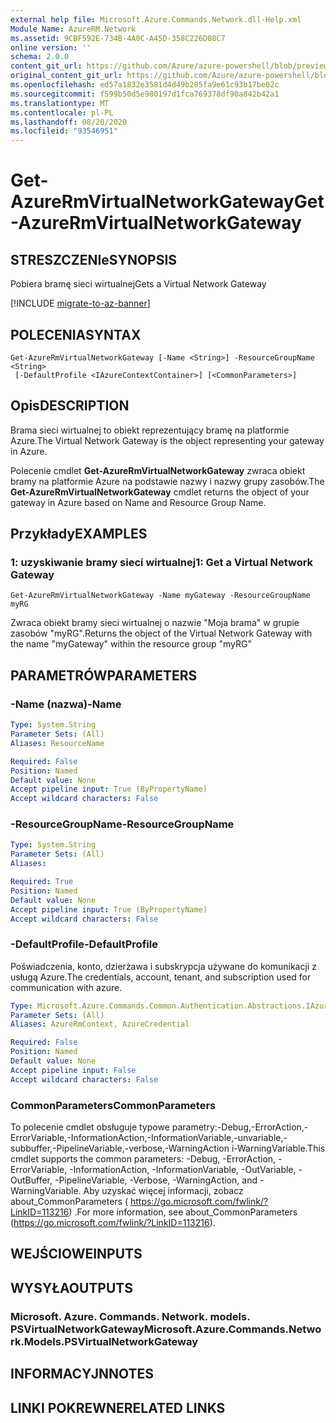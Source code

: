 ```yaml
---
external help file: Microsoft.Azure.Commands.Network.dll-Help.xml
Module Name: AzureRM.Network
ms.assetid: 9CBF592E-734B-4A0C-A45D-358C226D08C7
online version: ''
schema: 2.0.0
content_git_url: https://github.com/Azure/azure-powershell/blob/preview/src/ResourceManager/Network/Commands.Network/help/Get-AzureRmVirtualNetworkGateway.md
original_content_git_url: https://github.com/Azure/azure-powershell/blob/preview/src/ResourceManager/Network/Commands.Network/help/Get-AzureRmVirtualNetworkGateway.md
ms.openlocfilehash: ed57a1832e3581d4d49b285fa9e61c93b17be02c
ms.sourcegitcommit: f599b50d5e980197d1fca769378df90a842b42a1
ms.translationtype: MT
ms.contentlocale: pl-PL
ms.lasthandoff: 08/20/2020
ms.locfileid: "93546951"
---
```

# <span data-ttu-id="1cb90-101">Get-AzureRmVirtualNetworkGateway</span><span class="sxs-lookup"><span data-stu-id="1cb90-101">Get-AzureRmVirtualNetworkGateway</span></span>

## <span data-ttu-id="1cb90-102">STRESZCZENIe</span><span class="sxs-lookup"><span data-stu-id="1cb90-102">SYNOPSIS</span></span>
<span data-ttu-id="1cb90-103">Pobiera bramę sieci wirtualnej</span><span class="sxs-lookup"><span data-stu-id="1cb90-103">Gets a Virtual Network Gateway</span></span>

[!INCLUDE [migrate-to-az-banner](../../includes/migrate-to-az-banner.md)]

## <span data-ttu-id="1cb90-104">POLECENIA</span><span class="sxs-lookup"><span data-stu-id="1cb90-104">SYNTAX</span></span>

```
Get-AzureRmVirtualNetworkGateway [-Name <String>] -ResourceGroupName <String>
 [-DefaultProfile <IAzureContextContainer>] [<CommonParameters>]
```

## <span data-ttu-id="1cb90-105">Opis</span><span class="sxs-lookup"><span data-stu-id="1cb90-105">DESCRIPTION</span></span>
<span data-ttu-id="1cb90-106">Brama sieci wirtualnej to obiekt reprezentujący bramę na platformie Azure.</span><span class="sxs-lookup"><span data-stu-id="1cb90-106">The Virtual Network Gateway is the object representing your gateway in Azure.</span></span>

<span data-ttu-id="1cb90-107">Polecenie cmdlet **Get-AzureRmVirtualNetworkGateway** zwraca obiekt bramy na platformie Azure na podstawie nazwy i nazwy grupy zasobów.</span><span class="sxs-lookup"><span data-stu-id="1cb90-107">The **Get-AzureRmVirtualNetworkGateway** cmdlet returns the object of your gateway in Azure based on Name and Resource Group Name.</span></span>

## <span data-ttu-id="1cb90-108">Przykłady</span><span class="sxs-lookup"><span data-stu-id="1cb90-108">EXAMPLES</span></span>

### <span data-ttu-id="1cb90-109">1: uzyskiwanie bramy sieci wirtualnej</span><span class="sxs-lookup"><span data-stu-id="1cb90-109">1: Get a Virtual Network Gateway</span></span>
```
Get-AzureRmVirtualNetworkGateway -Name myGateway -ResourceGroupName myRG
```

<span data-ttu-id="1cb90-110">Zwraca obiekt bramy sieci wirtualnej o nazwie "Moja brama" w grupie zasobów "myRG".</span><span class="sxs-lookup"><span data-stu-id="1cb90-110">Returns the object of the Virtual Network Gateway with the name "myGateway" within the resource group "myRG"</span></span>

## <span data-ttu-id="1cb90-111">PARAMETRÓW</span><span class="sxs-lookup"><span data-stu-id="1cb90-111">PARAMETERS</span></span>

### <span data-ttu-id="1cb90-112">-Name (nazwa)</span><span class="sxs-lookup"><span data-stu-id="1cb90-112">-Name</span></span>
```yaml
Type: System.String
Parameter Sets: (All)
Aliases: ResourceName

Required: False
Position: Named
Default value: None
Accept pipeline input: True (ByPropertyName)
Accept wildcard characters: False
```

### <span data-ttu-id="1cb90-113">-ResourceGroupName</span><span class="sxs-lookup"><span data-stu-id="1cb90-113">-ResourceGroupName</span></span>
```yaml
Type: System.String
Parameter Sets: (All)
Aliases: 

Required: True
Position: Named
Default value: None
Accept pipeline input: True (ByPropertyName)
Accept wildcard characters: False
```

### <span data-ttu-id="1cb90-114">-DefaultProfile</span><span class="sxs-lookup"><span data-stu-id="1cb90-114">-DefaultProfile</span></span>
<span data-ttu-id="1cb90-115">Poświadczenia, konto, dzierżawa i subskrypcja używane do komunikacji z usługą Azure.</span><span class="sxs-lookup"><span data-stu-id="1cb90-115">The credentials, account, tenant, and subscription used for communication with azure.</span></span>

```yaml
Type: Microsoft.Azure.Commands.Common.Authentication.Abstractions.IAzureContextContainer
Parameter Sets: (All)
Aliases: AzureRmContext, AzureCredential

Required: False
Position: Named
Default value: None
Accept pipeline input: False
Accept wildcard characters: False
```

### <span data-ttu-id="1cb90-116">CommonParameters</span><span class="sxs-lookup"><span data-stu-id="1cb90-116">CommonParameters</span></span>
<span data-ttu-id="1cb90-117">To polecenie cmdlet obsługuje typowe parametry:-Debug,-ErrorAction,-ErrorVariable,-InformationAction,-InformationVariable,-unvariable,-subbuffer,-PipelineVariable,-verbose,-WarningAction i-WarningVariable.</span><span class="sxs-lookup"><span data-stu-id="1cb90-117">This cmdlet supports the common parameters: -Debug, -ErrorAction, -ErrorVariable, -InformationAction, -InformationVariable, -OutVariable, -OutBuffer, -PipelineVariable, -Verbose, -WarningAction, and -WarningVariable.</span></span> <span data-ttu-id="1cb90-118">Aby uzyskać więcej informacji, zobacz about_CommonParameters ( https://go.microsoft.com/fwlink/?LinkID=113216) .</span><span class="sxs-lookup"><span data-stu-id="1cb90-118">For more information, see about_CommonParameters (https://go.microsoft.com/fwlink/?LinkID=113216).</span></span>

## <span data-ttu-id="1cb90-119">WEJŚCIOWE</span><span class="sxs-lookup"><span data-stu-id="1cb90-119">INPUTS</span></span>

## <span data-ttu-id="1cb90-120">WYSYŁA</span><span class="sxs-lookup"><span data-stu-id="1cb90-120">OUTPUTS</span></span>

### <span data-ttu-id="1cb90-121">Microsoft. Azure. Commands. Network. models. PSVirtualNetworkGateway</span><span class="sxs-lookup"><span data-stu-id="1cb90-121">Microsoft.Azure.Commands.Network.Models.PSVirtualNetworkGateway</span></span>

## <span data-ttu-id="1cb90-122">INFORMACYJN</span><span class="sxs-lookup"><span data-stu-id="1cb90-122">NOTES</span></span>

## <span data-ttu-id="1cb90-123">LINKI POKREWNE</span><span class="sxs-lookup"><span data-stu-id="1cb90-123">RELATED LINKS</span></span>

